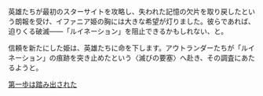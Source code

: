 <!-- title: イファニア姫 -->
<!-- status: 生存 -->

英雄たちが最初のスターサイトを攻略し、失われた記憶の欠片を取り戻したという朗報を受け、イファニア姫の胸には大きな希望が灯りました。彼らであれば、迫りくる破滅――「ルイネーション」を阻止できるかもしれない、と。

信頼を新たにした姫は、英雄たちに命を下します。アウトランダーたちが「ルイネーション」の痕跡を突き止めたという〈滅びの要塞〉へ赴き、その調査にあたるようと。

[第一歩は踏み出された](#embed:https://www.youtube.com/live/wnQuawM-3Jc?si=NMPjiwmImedgxhEN&t=8564)